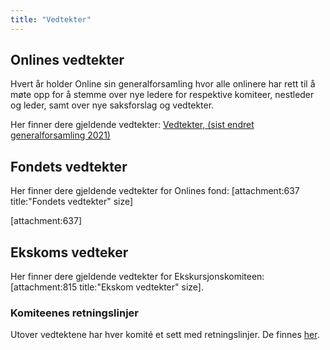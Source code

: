```yaml
---
title: "Vedtekter"
---
```


## Onlines vedtekter  
Hvert år holder Online sin generalforsamling hvor alle onlinere har rett til å møte opp for å stemme over nye ledere for respektive komiteer, nestleder og leder, samt over nye saksforslag og vedtekter.  

Her finner dere gjeldende vedtekter: [Vedtekter, (sist endret generalforsamling 2021)](https://github.com/dotkom/Onlines_Vedtekter/blob/master/vedtekter.pdf)  

## Fondets vedtekter
Her finner dere gjeldende vedtekter for Onlines fond: [attachment:637 title:"Fondets vedtekter" size]


[attachment:637]	

## Ekskoms vedteker 
Her finner dere gjeldende vedtekter for Ekskursjonskomiteen:[attachment:815 title:"Ekskom vedtekter" size].  

### Komiteenes retningslinjer
Utover vedtektene har hver komité et sett med retningslinjer. De finnes [her](https://online.ntnu.no/wiki/online/info/innsikt-og-interface/retningslinjer/).